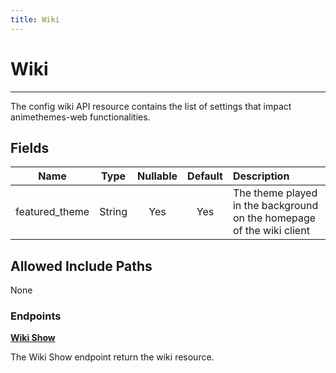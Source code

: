 ```yaml
---
title: Wiki
---
```


# Wiki

---

The config wiki API resource contains the list of settings that impact animethemes-web functionalities.

## Fields

|      Name      |  Type  | Nullable | Default | Description                                                           |
| :------------: | :----: | :------: | :-----: | :-------------------------------------------------------------------- |
| featured_theme | String | Yes      | Yes     | The theme played in the background on the homepage of the wiki client |

## Allowed Include Paths

None

### Endpoints

**[Wiki Show](/config/wiki/show/)**

The Wiki Show endpoint return the wiki resource.